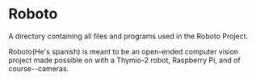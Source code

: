 # Roboto

A directory containing all files and programs used in the Roboto Project.

Roboto(He's spanish) is meant to be an open-ended computer vision project made possible on with a Thymio-2 robot, Raspberry Pi, and of course--cameras.

